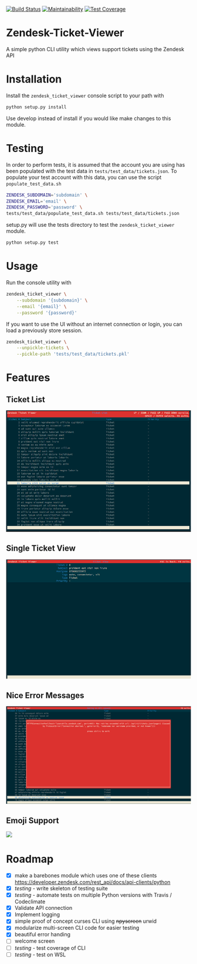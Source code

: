 [![Build Status](https://travis-ci.org/derwentx/Zendesk-Ticket-Viewer.svg?branch=master)](https://travis-ci.org/derwentx/Zendesk-Ticket-Viewer)
[![Maintainability](https://api.codeclimate.com/v1/badges/f72799f7d813f48f9329/maintainability)](https://codeclimate.com/github/derwentx/Zendesk-Ticket-Viewer/maintainability)
[![Test Coverage](https://api.codeclimate.com/v1/badges/f72799f7d813f48f9329/test_coverage)](https://codeclimate.com/github/derwentx/Zendesk-Ticket-Viewer/test_coverage)

# Zendesk-Ticket-Viewer
A simple python CLI utility which views support tickets using the Zendesk API

# Installation

Install the `zendesk_ticket_viewer` console script to your path with

```bash
python setup.py install
```

Use develop instead of install if you would like make changes to this module.

# Testing

In order to perform tests, it is assumed that the account you are using has been
populated with the test data in `tests/test_data/tickets.json`. To populate
your test account with this data, you can use the script `populate_test_data.sh`

```bash
ZENDESK_SUBDOMAIN='subdomain' \
ZENDESK_EMAIL='email' \
ZENDESK_PASSWORD='password' \
tests/test_data/populate_test_data.sh tests/test_data/tickets.json
```

setup.py will use the tests directory to test the `zendesk_ticket_viewer` module.

```bash
python setup.py test
```

# Usage

Run the console utility with

```bash
zendesk_ticket_viewer \
    --subdomain '{subdomain}' \
    --email '{email}' \
    --password '{password}'
```

If you want to use the UI without an internet connection or login, you can load
a previously store session.

```bash
zendesk_ticket_viewer \
    --unpickle-tickets \
    --pickle-path 'tests/test_data/tickets.pkl'
```

# Features

## Ticket List
<img src="screenshots/ticket_list.png?raw=true">

## Single Ticket View
<img src="screenshots/ticket_view.png?raw=true">

## Nice Error Messages
<img src="screenshots/error.png?raw=true">

## Emoji Support
<img src="screenshots/emoji.png?raw=true">

# Roadmap
 - [x] make a barebones module which uses one of these clients https://developer.zendesk.com/rest_api/docs/api-clients/python
 - [x] *testing* - write skeleton of testing suite
 - [x] *testing* - automate tests on multiple Python versions with Travis / Codeclimate
 - [x] Validate API connection
 - [x] Implement logging
 - [x] simple proof of concept curses CLI using ~~npyscreen~~ urwid
 - [x] modularize multi-screen CLI code for easier testing
 - [x] beautiful error handing
 - [ ] welcome screen
 - [ ] *testing* - test coverage of CLI
 - [ ] *testing* - test on WSL

